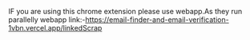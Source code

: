 IF you are using this chrome extension please use webapp.As they run parallelly
webapp link:-https://email-finder-and-email-verification-1vbn.vercel.app/linkedScrap
